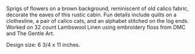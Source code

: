 Sprigs of flowers on a brown background, reminiscent of old calico fabric, decorate the eaves of this rustic cabin. Fun details include quilts on a clothesline, a pair of calico cats, and an alphabet stitched on the log ends.
Worked on 32 count Lambswool Linen using embroidery floss from DMC and The Gentle Art.

Design size: 6 3/4 x 11 inches.
